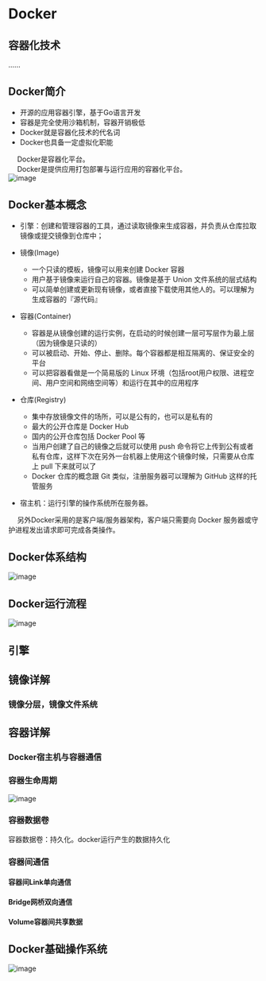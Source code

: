 



# Docker

<!-- 
https://mp.weixin.qq.com/s/xq9lrHqBOWjQ65-V4Jrttg

https://baike.baidu.com/item/Docker/13344470?anchor=1
http://dockone.io/article/2941
https://baijiahao.baidu.com/s?id=1641433332828402192&wfr=spider&for=pc
https://www.jianshu.com/p/e1f7b8d5184c
Docker Swarm概念与基本用法
https://mp.weixin.qq.com/s/xywXgXEgjWcYZ8TSLzSEVw

https://mp.weixin.qq.com/s/whWxIflM807JCLLzQl726g
-->

## 容器化技术  
<!-- 
https://mp.weixin.qq.com/s/RvURRnoSFPywtR8Af7IZ-g
-->
......

## Docker简介  
<!-- 
https://mp.weixin.qq.com/s?__biz=MzU0MzQ5MDA0Mw==&mid=2247486479&idx=3&sn=c1fbb2084fb251242d28232a199dcc32&chksm=fb0be69bcc7c6f8d43cacac86fc72b2c48d0264cdff59f992b1bdd3f34847283c596efdd524e&mpshare=1&scene=1&srcid=&sharer_sharetime=1564706539160&sharer_shareid=b256218ead787d58e0b58614a973d00d&key=dd204f3b2a2710ede816adfd8719abab5e616cb2bfaa745f0c27e1497097ef87868dd4e09b2f4cf7f9356029742e5eca3f090d149bf596e7cdde74af20c9a2075fda7b37e40c5fbc75534666bf2183f9&ascene=1&uin=MTE1MTYxNzY2MQ%3D%3D&devicetype=Windows+10&version=62060834&lang=zh_CN&pass_ticket=J89DTwjzapl6QMdBj7AAiEYLyOJjEXJXaq6zx%2Fd594ed2uDLQjTlRiDqWumTTR0m
-->

* 开源的应用容器引擎，基于Go语言开发  
* 容器是完全使用沙箱机制，容器开销极低  
* Docker就是容器化技术的代名词	
* Docker也具备一定虚拟化职能

&emsp; Docker是容器化平台。  
&emsp; Docker是提供应用打包部署与运行应用的容器化平台。  
![image](https://gitee.com/wt1814/pic-host/raw/master/images/projectManage/docker/docker-1.png)  




## Docker基本概念  

<!-- 
* 镜像: 镜像是文件，是只读的，提供了运行程序完整的软硬件资源，是应用程序的"集装箱"。  
* 容器: 是镜像的实例，由Docker负责创建，容器之间彼此隔离。  

引擎：创建和管理容器的工具，通过读取镜像来生成容器，并负责从仓库拉取镜像或提交镜像到仓库中；

镜像：类似于虚拟机镜像，一般由一个基本操作系统环境和多个应用程序打包而成，是创建容器的模板；

容器：可看作一个简易版的Linxu系统环境（包括root用户权限、进程空间、用户空间和网络空间等）以及运行在其中的应用程序打包而成的盒子；

仓库：集中存放镜像文件的场所，分为公共仓库和私有仓库，目前最大的公共仓库是官方提供的Docker Hub，此外国内的阿里云、腾讯云等也提供了公共仓库；

宿主机：运行引擎的操作系统所在服务器。
-->

  

* 引擎：创建和管理容器的工具，通过读取镜像来生成容器，并负责从仓库拉取镜像或提交镜像到仓库中；  
* 镜像(Image)
    * 一个只读的模板，镜像可以用来创建 Docker 容器
    * 用户基于镜像来运行自己的容器。镜像是基于 Union 文件系统的层式结构
    * 可以简单创建或更新现有镜像，或者直接下载使用其他人的。可以理解为生成容器的『源代码』

* 容器(Container)
    * 容器是从镜像创建的运行实例，在启动的时候创建一层可写层作为最上层（因为镜像是只读的）
    * 可以被启动、开始、停止、删除。每个容器都是相互隔离的、保证安全的平台
    * 可以把容器看做是一个简易版的 Linux 环境（包括root用户权限、进程空间、用户空间和网络空间等）和运行在其中的应用程序

* 仓库(Registry)
    * 集中存放镜像文件的场所，可以是公有的，也可以是私有的
    * 最大的公开仓库是 Docker Hub
    * 国内的公开仓库包括 Docker Pool 等
    * 当用户创建了自己的镜像之后就可以使用 push 命令将它上传到公有或者私有仓库，这样下次在另外一台机器上使用这个镜像时候，只需要从仓库上 pull 下来就可以了
    * Docker 仓库的概念跟 Git 类似，注册服务器可以理解为 GitHub 这样的托管服务
* 宿主机：运行引擎的操作系统所在服务器。  

&emsp; 另外Docker采用的是客户端/服务器架构，客户端只需要向 Docker 服务器或守护进程发出请求即可完成各类操作。  


## Docker体系结构  
<!-- 
https://mp.weixin.qq.com/s/RvURRnoSFPywtR8Af7IZ-g
-->
![image](https://gitee.com/wt1814/pic-host/raw/master/images/projectManage/docker/docker-2.png)  

## Docker运行流程  
![image](https://gitee.com/wt1814/pic-host/raw/master/images/projectManage/docker/docker-3.png)  

## 引擎  
<!-- 
https://mp.weixin.qq.com/s?__biz=MzI1NDQ3MjQxNA==&mid=2247488707&idx=1&sn=eab72ec6e0c6bcd0396f49ab67644f05&chksm=e9c5ed72deb264649c24f8c1f54a1ecb896abc11dee26373bcf7df0f2b6a1a28f1ce2050fe89&mpshare=1&scene=1&srcid=#rd
-->


## 镜像详解
### 镜像分层，镜像文件系统  
<!-- 
https://mp.weixin.qq.com/s/PM6K3j8bqBbbwtt4S4uyEw
-->

## 容器详解
### Docker宿主机与容器通信  

### 容器生命周期  
![image](https://gitee.com/wt1814/pic-host/raw/master/images/projectManage/docker/docker-4.png)  

### 容器数据卷
容器数据卷：持久化。docker运行产生的数据持久化

### 容器间通信  
#### 容器间Link单向通信  

#### Bridge网桥双向通信  

#### Volume容器间共享数据  


## Docker基础操作系统  
<!-- 
https://mp.weixin.qq.com/s/PM6K3j8bqBbbwtt4S4uyEw
-->


![image](https://gitee.com/wt1814/pic-host/raw/master/images/projectManage/docker/docker-10.png)  





